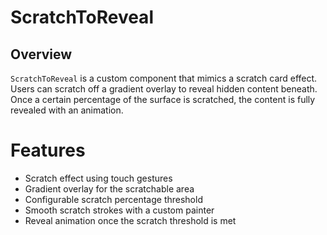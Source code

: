 # ScratchToReveal

## Overview

`ScratchToReveal` is a custom component that mimics a scratch card effect. Users can scratch off a gradient overlay to reveal hidden content beneath. Once a certain percentage of the surface is scratched, the content is fully revealed with an animation.

# Features

- Scratch effect using touch gestures
- Gradient overlay for the scratchable area
- Configurable scratch percentage threshold
- Smooth scratch strokes with a custom painter
- Reveal animation once the scratch threshold is met
